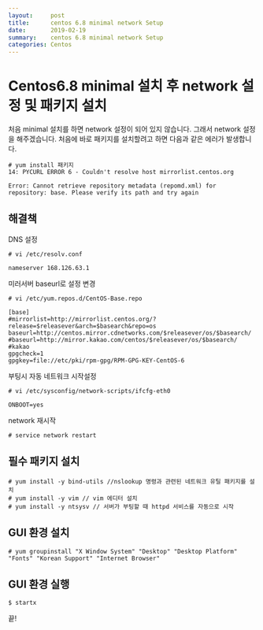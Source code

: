 ```yaml
---
layout:     post
title:      centos 6.8 minimal network Setup
date:       2019-02-19
summary:    centos 6.8 minimal network Setup
categories: Centos
---
```


# Centos6.8 minimal 설치 후 network 설정 및 패키지 설치

처음 minimal 설치를 하면 network 설정이 되어 있지 않습니다. 그래서 network 설정을 해주겠습니다.
처음에 바로 패키지를 설치할려고 하면 다음과 같은 에러가 발생합니다.
```
# yum install 패키지
14: PYCURL ERROR 6 - Couldn't resolve host mirrorlist.centos.org

Error: Cannot retrieve repository metadata (repomd.xml) for repository: base. Please verify its path and try again
```

## 해결책
DNS 설정

```
# vi /etc/resolv.conf

nameserver 168.126.63.1
```

미러서버 baseurl로 설정 변경

```
# vi /etc/yum.repos.d/CentOS-Base.repo

[base]
#mirrorlist=http://mirrorlist.centos.org/?release=$releasever&arch=$basearch&repo=os
baseurl=http://centos.mirror.cdnetworks.com/$releasever/os/$basearch/
#baseurl=http://mirror.kakao.com/centos/$releasever/os/$basearch/ #kakao
gpgcheck=1
gpgkey=file://etc/pki/rpm-gpg/RPM-GPG-KEY-CentOS-6

``` 

부팅시 자동 네트워크 시작설정

```
# vi /etc/sysconfig/network-scripts/ifcfg-eth0

ONBOOT=yes

```

network 재시작

```
# service network restart
```

## 필수 패키지 설치

```
# yum install -y bind-utils //nslookup 명령과 관련된 네트워크 유틸 패키지를 설치
# yum install -y vim // vim 에디터 설치
# yum install -y ntsysv // 서버가 부팅할 때 httpd 서비스를 자동으로 시작
```

## GUI 환경 설치

```
# yum groupinstall "X Window System" "Desktop" "Desktop Platform" "Fonts" "Korean Support" "Internet Browser"
```

## GUI 환경 실행

```
$ startx
```

끝!